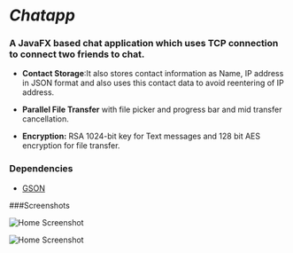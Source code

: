 # *Chatapp*
### A **JavaFX**  based chat application which uses TCP connection to connect two friends to chat.

* **Contact Storage**:It also stores contact information as Name, IP address in JSON format and also uses this contact data to avoid reentering of IP address.

* **Parallel File Transfer** with file picker and progress bar and mid transfer cancellation.  

* **Encryption:** RSA 1024-bit key  for Text messages and 128 bit AES encryption for file transfer.

### **Dependencies**
* [GSON](https://github.com/google/gson)

###Screenshots

![Home Screenshot](https://github.com/punit-kulal/chatapp/screeenshots/home.jpg "Home")

![Home Screenshot](https://github.com/punit-kulal/chatapp/screeenshots/file_sending.jpg "Home")